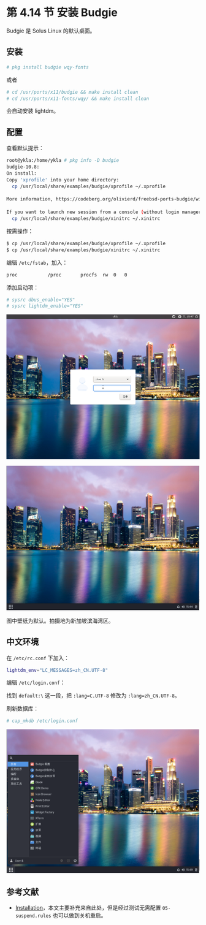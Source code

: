 # 第 4.14 节 安装 Budgie

Budgie 是 Solus Linux 的默认桌面。

## 安装

```sh
# pkg install budgie wqy-fonts
```

或者

```sh
# cd /usr/ports/x11/budgie && make install clean
# cd /usr/ports/x11-fonts/wqy/ && make install clean
```

会自动安装 lightdm。

## 配置

查看默认提示：

```sh
root@ykla:/home/ykla # pkg info -D budgie
budgie-10.8:
On install:
Copy 'xprofile' into your home directory:
  cp /usr/local/share/examples/budgie/xprofile ~/.xprofile

More information, https://codeberg.org/olivierd/freebsd-ports-budgie/wiki

If you want to launch new session from a console (without login manager)
  cp /usr/local/share/examples/budgie/xinitrc ~/.xinitrc
```

按需操作：

```sh
$ cp /usr/local/share/examples/budgie/xprofile ~/.xprofile
$ cp /usr/local/share/examples/budgie/xinitrc ~/.xinitrc
```

编辑 `/etc/fstab`，加入：

```sh
proc           /proc       procfs  rw  0   0
```

添加启动项：

```sh
# sysrc dbus_enable="YES"
# sysrc lightdm_enable="YES"
```

![FreeBSD 安装 Budgie](../.gitbook/assets/budgie1.png)

![FreeBSD 安装 Budgie](../.gitbook/assets/budgie2.png)

图中壁纸为默认。拍摄地为新加坡滨海湾区。

## 中文环境

在 `/etc/rc.conf` 下加入：

```sh
lightdm_env="LC_MESSAGES=zh_CN.UTF-8" 
```

编辑 `/etc/login.conf`：

找到 `default:\` 这一段，把 `:lang=C.UTF-8` 修改为 `:lang=zh_CN.UTF-8`。

刷新数据库：

```sh
# cap_mkdb /etc/login.conf
```

![FreeBSD 安装 Budgie](../.gitbook/assets/budgie3.png)

## 参考文献

- [Installation](https://codeberg.org/olivierd/freebsd-ports-budgie/wiki/Installation)，本文主要补充来自此处，但是经过测试无需配置 `05-suspend.rules` 也可以做到关机重启。

